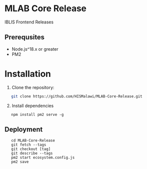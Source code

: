 # MLAB Core Release
IBLIS Frontend Releases
## Prerequsites
- Node.js^18.x or greater
- PM2
# Installation
1. Clone the repository:
```bash
   git clone https://github.com/HISMalawi/MLAB-Core-Release.git
```
2. Install dependencies
```
   npm install pm2 serve -g
```
## Deployment
```
   cd MLAB-Core-Release
   git fetch --tags
   git checkout [tag]
   git describe --tags
   pm2 start ecosystem.config.js
   pm2 save
```

